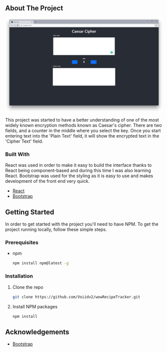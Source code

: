 <!-- ABOUT THE PROJECT -->

## About The Project

[![Product Name Screen Shot][product-screenshot]](https://github.com/Voiidv2/sec-caesarCipher)

This project was started to have a better understanding of one of the most widely known encryption methods known as Caesar's cipher. There are two fields, and a counter in the middle where you select the key. Once you start entering text into the 'Plain Text' field, it will show the encrypted text in the 'Cipher Text' field.

### Built With

React was used in order to make it easy to build the interface thanks to React being component-based and during this time I was also learning React.
Bootstrap was used for the styling as it is easy to use and makes development of the front end very quick.

- [React](https://reactjs.org/)
- [Bootstrap](https://getbootstrap.com)

<!-- GETTING STARTED -->

## Getting Started

In order to get started with the project you'll need to have NPM. To get the project running locally, follow these simple steps.

### Prerequisites

- npm

  ```sh
  npm install npm@latest -g
  ```

### Installation

1. Clone the repo
   ```sh
   git clone https://github.com/Voiidv2/wowRecipeTracker.git
   ```
2. Install NPM packages
   ```sh
   npm install
   ```

<!-- ACKNOWLEDGEMENTS -->

## Acknowledgements

- [Bootstrap](https://getbootstrap.com/)

<!-- MARKDOWN LINKS & IMAGES -->
<!-- https://www.markdownguide.org/basic-syntax/#reference-style-links -->

[product-screenshot]: images/screenshot.png
